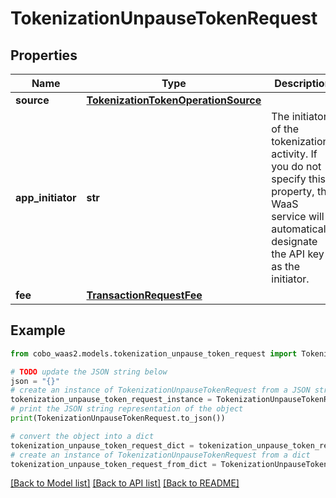 # TokenizationUnpauseTokenRequest


## Properties

Name | Type | Description | Notes
------------ | ------------- | ------------- | -------------
**source** | [**TokenizationTokenOperationSource**](TokenizationTokenOperationSource.md) |  | 
**app_initiator** | **str** | The initiator of the tokenization activity. If you do not specify this property, the WaaS service will automatically designate the API key as the initiator. | [optional] 
**fee** | [**TransactionRequestFee**](TransactionRequestFee.md) |  | 

## Example

```python
from cobo_waas2.models.tokenization_unpause_token_request import TokenizationUnpauseTokenRequest

# TODO update the JSON string below
json = "{}"
# create an instance of TokenizationUnpauseTokenRequest from a JSON string
tokenization_unpause_token_request_instance = TokenizationUnpauseTokenRequest.from_json(json)
# print the JSON string representation of the object
print(TokenizationUnpauseTokenRequest.to_json())

# convert the object into a dict
tokenization_unpause_token_request_dict = tokenization_unpause_token_request_instance.to_dict()
# create an instance of TokenizationUnpauseTokenRequest from a dict
tokenization_unpause_token_request_from_dict = TokenizationUnpauseTokenRequest.from_dict(tokenization_unpause_token_request_dict)
```
[[Back to Model list]](../README.md#documentation-for-models) [[Back to API list]](../README.md#documentation-for-api-endpoints) [[Back to README]](../README.md)


